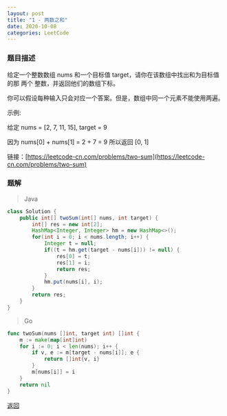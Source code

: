 ```yaml
---
layout: post
title: "1 - 两数之和"
date: 2020-10-08
categories: LeetCode
---
```


### **题目描述**
给定一个整数数组 nums 和一个目标值 target，请你在该数组中找出和为目标值的那 两个 整数，并返回他们的数组下标。

你可以假设每种输入只会对应一个答案。但是，数组中同一个元素不能使用两遍。  
  
示例:

给定 nums = [2, 7, 11, 15], target = 9

因为 nums[0] + nums[1] = 2 + 7 = 9
所以返回 [0, 1]  

链接：[https://leetcode-cn.com/problems/two-sum](https://leetcode-cn.com/problems/two-sum)

### **题解**
> Java
``` java
class Solution {
    public int[] twoSum(int[] nums, int target) {
        int[] res = new int[2];
        HashMap<Integer, Integer> hm = new HashMap<>();
        for(int i = 0; i < nums.length; i++) {
            Integer t = null;
            if((t = hm.get(target - nums[i])) != null) {
                res[0] = t;
                res[1] = i;
                return res;
            }
            hm.put(nums[i], i);
        }
        return res;
    }
}
```

> Go
``` go
func twoSum(nums []int, target int) []int {
    m := make(map[int]int)
    for i := 0; i < len(nums); i++ {
        if v, e := m[target - nums[i]]; e {
            return []int{v, i}
        }
        m[nums[i]] = i
    }
    return nil
}
```

  
[返回](https://maxwell-blog.cn/leetcode/2020/10/08/leetcode.html)